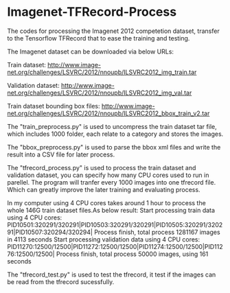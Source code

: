 # Imagenet-TFRecord-Process
The codes for processing the Imagenet 2012 competetion dataset, transfer to the Tensorflow TFRecord that to ease the training and testing.

The Imagenet dataset can be downloaded via below URLs:

Train dataset:
http://www.image-net.org/challenges/LSVRC/2012/nnoupb/ILSVRC2012_img_train.tar

Validation dataset:
http://www.image-net.org/challenges/LSVRC/2012/nnoupb/ILSVRC2012_img_val.tar

Train dataset bounding box files:
http://www.image-net.org/challenges/LSVRC/2012/nnoupb/ILSVRC2012_bbox_train_v2.tar

The "train_preprocess.py" is used to uncompress the train dataset tar file, which includes 1000 folder, each relate to a category and stores the images.

The "bbox_preprocess.py" is used to parse the bbox xml files and write the result into a CSV file for later process.

The "tfrecord_process.py" is used to process the train dataset and validation dataset, you can specify how many CPU cores used to run in parellel. The program will tranfer every 1000 images into one tfrecord file. Which can greatly improve the later training and evaluating process.

In my computer using 4 CPU cores takes around 1 hour to process the whole 146G train dataset files.As below result:
Start processing train data using 4 CPU cores:
PID10501:320291/320291|PID10503:320291/320291|PID10505:320291/320291|PID10507:320294/320294|
Process finish, total process 1281167 images in 4113 seconds
Start processing validation data using 4 CPU cores:
PID11270:12500/12500|PID11272:12500/12500|PID11274:12500/12500|PID11276:12500/12500|
Process finish, total process 50000 images, using 161 seconds

The "tfrecord_test.py" is used to test the tfrecord, it test if the images can be read from the tfrecord sucessfully.
